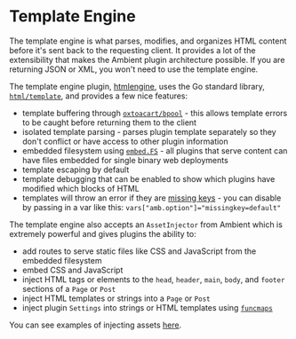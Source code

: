 # Template Engine

The template engine is what parses, modifies, and organizes HTML content before it's sent back to the requesting client. It provides a lot of the extensibility that makes the Ambient plugin architecture possible. If you are returning JSON or XML, you won't need to use the template engine.

The template engine plugin, [htmlengine](https://github.com/ambientkit/plugin/tree/main/templateengine/htmlengine), uses the Go standard library, [`html/template`](https://pkg.go.dev/html/template), and provides a few nice features:

- template buffering through [`oxtoacart/bpool`](https://github.com/oxtoacart/bpool) - this allows template errors to be caught before returning them to the client
- isolated template parsing - parses plugin template separately so they don't conflict or have access to other plugin information
- embedded filesystem using [`embed.FS`](https://pkg.go.dev/embed) - all plugins that serve content can have files embedded for single binary web deployments
- template escaping by default
- template debugging that can be enabled to show which plugins have modified which blocks of HTML
- templates will throw an error if they are [missing keys](https://pkg.go.dev/text/template#Template.Option) - you can disable by passing in a var like this: `vars["amb.option"]="missingkey=default"`

The template engine also accepts an `AssetInjector` from Ambient which is extremely powerful and gives plugins the ability to:

- add routes to serve static files like CSS and JavaScript from the embedded filesystem
- embed CSS and JavaScript
- inject HTML tags or elements to the `head`, `header`, `main`, `body`, and `footer` sections of a `Page` or `Post`
- inject HTML templates or strings into a `Page` or `Post`
- inject plugin `Settings` into strings or HTML templates using [`funcmaps`](/docs/plugins/funcmaps)

You can see examples of injecting assets [here](/docs/plugins/assets).